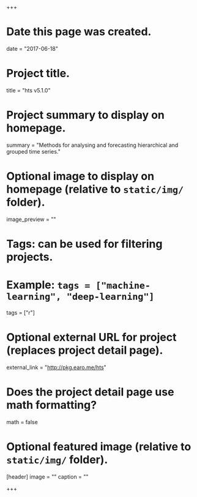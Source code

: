 +++
# Date this page was created.
date = "2017-06-18"

# Project title.
title = "hts v5.1.0"

# Project summary to display on homepage.
summary = "Methods for analysing and forecasting hierarchical and grouped time series."

# Optional image to display on homepage (relative to `static/img/` folder).
image_preview = ""

# Tags: can be used for filtering projects.
# Example: `tags = ["machine-learning", "deep-learning"]`
tags = ["r"]

# Optional external URL for project (replaces project detail page).
external_link = "http://pkg.earo.me/hts"

# Does the project detail page use math formatting?
math = false

# Optional featured image (relative to `static/img/` folder).
[header]
image = ""
caption = ""

+++
